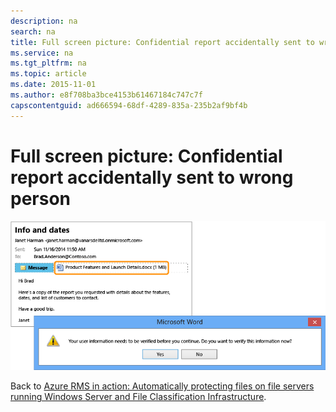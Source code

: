```yaml
---
description: na
search: na
title: Full screen picture: Confidential report accidentally sent to wrong person
ms.service: na
ms.tgt_pltfrm: na
ms.topic: article
ms.date: 2015-11-01
ms.author: e8f708ba3bce4153b61467184c747c7f
capscontentguid: ad666594-68df-4289-835a-235b2af9bf4b
---
```

# Full screen picture: Confidential report accidentally sent to wrong person
![](../Image/AzRMS_FCI_Email.png)

Back to [Azure RMS in action: Automatically protecting files on file servers running Windows Server and File Classification Infrastructure](http://technet.microsoft.com/library/jj585026.aspx#BKMK_Example_FCI).

